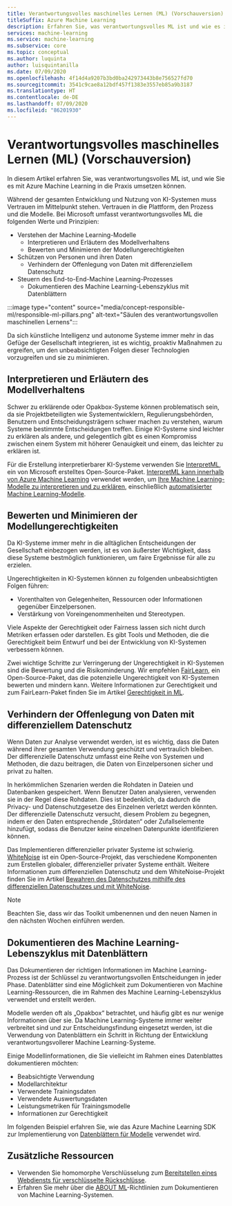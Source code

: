 ```yaml
---
title: Verantwortungsvolles maschinelles Lernen (ML) (Vorschauversion)
titleSuffix: Azure Machine Learning
description: Erfahren Sie, was verantwortungsvolles ML ist und wie es in Azure Machine Learning eingesetzt werden kann.
services: machine-learning
ms.service: machine-learning
ms.subservice: core
ms.topic: conceptual
ms.author: luquinta
author: luisquintanilla
ms.date: 07/09/2020
ms.openlocfilehash: 4f14d4a9207b3bd0ba242973443b8e756527fd70
ms.sourcegitcommit: 3541c9cae8a12bdf457f1383e3557eb85a9b3187
ms.translationtype: HT
ms.contentlocale: de-DE
ms.lasthandoff: 07/09/2020
ms.locfileid: "86201930"
---
```

# <a name="responsible-machine-learning-ml-preview"></a>Verantwortungsvolles maschinelles Lernen (ML) (Vorschauversion)

In diesem Artikel erfahren Sie, was verantwortungsvolles ML ist, und wie Sie es mit Azure Machine Learning in die Praxis umsetzen können.

Während der gesamten Entwicklung und Nutzung von KI-Systemen muss Vertrauen im Mittelpunkt stehen. Vertrauen in die Plattform, den Prozess und die Modelle. Bei Microsoft umfasst verantwortungsvolles ML die folgenden Werte und Prinzipien:

- Verstehen der Machine Learning-Modelle
  - Interpretieren und Erläutern des Modellverhaltens
  - Bewerten und Minimieren der Modellungerechtigkeiten
- Schützen von Personen und ihren Daten
  - Verhindern der Offenlegung von Daten mit differenziellem Datenschutz  
- Steuern des End-to-End-Machine Learning-Prozesses
  - Dokumentieren des Machine Learning-Lebenszyklus mit Datenblättern

:::image type="content" source="media/concept-responsible-ml/responsible-ml-pillars.png" alt-text="Säulen des verantwortungsvollen maschinellen Lernens":::

Da sich künstliche Intelligenz und autonome Systeme immer mehr in das Gefüge der Gesellschaft integrieren, ist es wichtig, proaktiv Maßnahmen zu ergreifen, um den unbeabsichtigten Folgen dieser Technologien vorzugreifen und sie zu minimieren.

## <a name="interpret-and-explain-model-behavior"></a>Interpretieren und Erläutern des Modellverhaltens

Schwer zu erklärende oder Opakbox-Systeme können problematisch sein, da sie Projektbeteiligten wie Systementwicklern, Regulierungsbehörden, Benutzern und Entscheidungsträgern schwer machen zu verstehen, warum Systeme bestimmte Entscheidungen treffen. Einige KI-Systeme sind leichter zu erklären als andere, und gelegentlich gibt es einen Kompromiss zwischen einem System mit höherer Genauigkeit und einem, das leichter zu erklären ist.

Für die Erstellung interpretierbarer KI-Systeme verwenden Sie [InterpretML](https://github.com/interpretml/interpret), ein von Microsoft erstelltes Open-Source-Paket. [InterpretML kann innerhalb von Azure Machine Learning](how-to-machine-learning-interpretability.md) verwendet werden, um [Ihre Machine Learning-Modelle zu interpretieren und zu erklären](how-to-machine-learning-interpretability-aml.md), einschließlich [automatisierter Machine Learning-Modelle](how-to-machine-learning-interpretability-automl.md).

## <a name="assess-and-mitigate-model-unfairness"></a>Bewerten und Minimieren der Modellungerechtigkeiten

Da KI-Systeme immer mehr in die alltäglichen Entscheidungen der Gesellschaft einbezogen werden, ist es von äußerster Wichtigkeit, dass diese Systeme bestmöglich funktionieren, um faire Ergebnisse für alle zu erzielen.

Ungerechtigkeiten in KI-Systemen können zu folgenden unbeabsichtigten Folgen führen:

- Vorenthalten von Gelegenheiten, Ressourcen oder Informationen gegenüber Einzelpersonen.
- Verstärkung von Voreingenommenheiten und Stereotypen.

Viele Aspekte der Gerechtigkeit oder Fairness lassen sich nicht durch Metriken erfassen oder darstellen. Es gibt Tools und Methoden, die die Gerechtigkeit beim Entwurf und bei der Entwicklung von KI-Systemen verbessern können.

Zwei wichtige Schritte zur Verringerung der Ungerechtigkeit in KI-Systemen sind die Bewertung und die Risikominderung. Wir empfehlen [FairLearn](https://github.com/fairlearn/fairlearn), ein Open-Source-Paket, das die potenzielle Ungerechtigkeit von KI-Systemen bewerten und mindern kann. Weitere Informationen zur Gerechtigkeit und zum FairLearn-Paket finden Sie im Artikel [Gerechtigkeit in ML](./concept-fairness-ml.md).

## <a name="prevent-data-exposure-with-differential-privacy"></a>Verhindern der Offenlegung von Daten mit differenziellem Datenschutz

Wenn Daten zur Analyse verwendet werden, ist es wichtig, dass die Daten während ihrer gesamten Verwendung geschützt und vertraulich bleiben. Der differenzielle Datenschutz umfasst eine Reihe von Systemen und Methoden, die dazu beitragen, die Daten von Einzelpersonen sicher und privat zu halten.

In herkömmlichen Szenarien werden die Rohdaten in Dateien und Datenbanken gespeichert. Wenn Benutzer Daten analysieren, verwenden sie in der Regel diese Rohdaten. Dies ist bedenklich, da dadurch die Privacy- und Datenschutzgesetze des Einzelnen verletzt werden könnten. Der differenzielle Datenschutz versucht, diesem Problem zu begegnen, indem er den Daten entsprechende „Stördaten“ oder Zufallselemente hinzufügt, sodass die Benutzer keine einzelnen Datenpunkte identifizieren können.

Das Implementieren differenzieller privater Systeme ist schwierig. [WhiteNoise](https://github.com/opendifferentialprivacy/whitenoise-core) ist ein Open-Source-Projekt, das verschiedene Komponenten zum Erstellen globaler, differenzieller privater Systeme enthält. Weitere Informationen zum differenziellen Datenschutz und dem WhiteNoise-Projekt finden Sie im Artikel [Bewahren des Datenschutzes mithilfe des differenziellen Datenschutzes und mit WhiteNoise](./concept-differential-privacy.md).

> [!NOTE]
> Beachten Sie, dass wir das Toolkit umbenennen und den neuen Namen in den nächsten Wochen einführen werden. 

## <a name="document-the-machine-learning-lifecycle-with-datasheets"></a>Dokumentieren des Machine Learning-Lebenszyklus mit Datenblättern

Das Dokumentieren der richtigen Informationen im Machine Learning-Prozess ist der Schlüssel zu verantwortungsvollen Entscheidungen in jeder Phase. Datenblätter sind eine Möglichkeit zum Dokumentieren von Machine Learning-Ressourcen, die im Rahmen des Machine Learning-Lebenszyklus verwendet und erstellt werden.

Modelle werden oft als „Opakbox“ betrachtet, und häufig gibt es nur wenige Informationen über sie. Da Machine Learning-Systeme immer weiter verbreitet sind und zur Entscheidungsfindung eingesetzt werden, ist die Verwendung von Datenblättern ein Schritt in Richtung der Entwicklung verantwortungsvollerer Machine Learning-Systeme.

Einige Modellinformationen, die Sie vielleicht im Rahmen eines Datenblattes dokumentieren möchten:

- Beabsichtigte Verwendung
- Modellarchitektur
- Verwendete Trainingsdaten
- Verwendete Auswertungsdaten
- Leistungsmetriken für Trainingsmodelle
- Informationen zur Gerechtigkeit

Im folgenden Beispiel erfahren Sie, wie das Azure Machine Learning SDK zur Implementierung von [Datenblättern für Modelle](https://github.com/microsoft/MLOps/blob/master/pytorch_with_datasheet/model_with_datasheet.ipynb) verwendet wird.

## <a name="additional-resources"></a>Zusätzliche Ressourcen

- Verwenden Sie homomorphe Verschlüsselung zum [Bereitstellen eines Webdiensts für verschlüsselte Rückschlüsse](how-to-homomorphic-encryption-seal.md).
- Erfahren Sie mehr über die [ABOUT ML](https://www.partnershiponai.org/about-ml/)-Richtlinien zum Dokumentieren von Machine Learning-Systemen.
